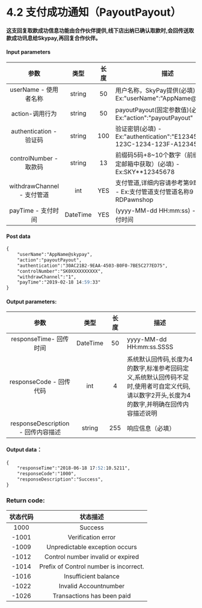 # 4.2 支付成功通知（PayoutPayout）

#### 这支回复取款成功信息功能由合作伙伴提供,线下店出纳已确认取款时,会回传送取款成功讯息给Skypay,再回复合作伙伴。

#### Input parameters
| 参数                        |    类型     | 长度    |描述|
| :-------------------------: | :-----------: |:-----:|--------------------------------|   
|userName - 使用者名称|string|50|用户名称，SkyPay提供(必填) - Ex:"userName":"AppName@skypay"|
|action-调用行为|string|50|payoutPayout(固定参数值)(必填) - Ex:"action":"payoutPayout"|
|authentication  - 验证码|string |100|验证密钥(必填) - Ex:"authentication":"E1234567-123C-1234-123F-A12345670"|
|controlNumber - 取款码|string|13|前缀码5码+8~10个数字（前缀码在绑定邮箱中获取）(必填) - Ex:SKY**12345678|
|withdrawChannel - 支付管道|int |YES|支付管道,详细内容请参考第9章(必填) - Ex:支付管道支付管道名称9	RDPawnshop|
|payTime - 支付时间|DateTime|YES|(yyyy-MM-dd HH:mm:ss) - 出纳支付时间|

#### Post data

```md
{
    "userName":"AppName@skypay",
    "action":"payoutPayout",
    "authentication":"30AC21B2-9EAA-4503-B0F0-7BE5C277ED75",
    "controlNumber":"SK0XXXXXXXXXX",
    "withdrawChannel":"1",
    "payTime":"2019-02-18 14:59:33"
}
```




#### Output parameters:

| 参数                        |    类型     | 长度    |描述|
| :-------------------------: | :-----------: |:-----:|--------------------------------|   
|responseTime- 回传时间|DateTime|50|yyyy-MM-dd HH:mm:ss.SSSS|
|responseCode - 回传代码|int|4|系统默认回传码,长度为4的数字,标准参考回码定义,系统默认回传码不足时,使用者可自定义代码,请以数字2开头,长度为4的数字,并明确在回传内容描述说明|
|responseDescription - 回传内容描述|string|255|响应信息（必填）|



#### Output data：
```md
{
    "responseTime":"2018-06-18 17:52:10.5211",
    "responseCode":"1000",
    "responseDescription":"Success",
}
```

### Return code:

| 状态代码                        |   状态描述    | 
| :-------------------------: | :-----------: |
|1000 |Success|
|-1001|Verification error|
|-1009|Unpredictable exception occurs|
|-1012|Control number invalid or expired|
|-1014|Prefix of Control number is incorrect.|
|-1016|Insufficient balance|
|-1022|Invalid Accountnumber|
|-1026|Transactions has been paid|
